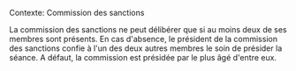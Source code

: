 Contexte: Commission des sanctions

La commission des sanctions ne peut délibérer que si au moins deux de ses membres sont présents. En cas d'absence, le président de la commission des sanctions confie à l'un des deux autres membres le soin de présider la séance. A défaut, la commission est présidée par le plus âgé d'entre eux.
